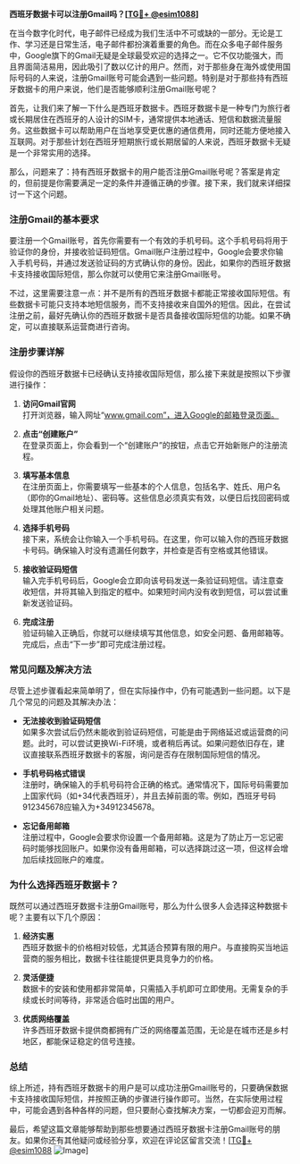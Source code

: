 **西班牙数据卡可以注册Gmail吗？[[TG💪+ @esim1088](https://t.me/s/esim1088)]**

在当今数字化时代，电子邮件已经成为我们生活中不可或缺的一部分。无论是工作、学习还是日常生活，电子邮件都扮演着重要的角色。而在众多电子邮件服务中，Google旗下的Gmail无疑是全球最受欢迎的选择之一。它不仅功能强大，而且界面简洁易用，因此吸引了数以亿计的用户。然而，对于那些身在海外或使用国际号码的人来说，注册Gmail账号可能会遇到一些问题。特别是对于那些持有西班牙数据卡的用户来说，他们是否能够顺利注册Gmail账号呢？

首先，让我们来了解一下什么是西班牙数据卡。西班牙数据卡是一种专门为旅行者或长期居住在西班牙的人设计的SIM卡，通常提供本地通话、短信和数据流量服务。这些数据卡可以帮助用户在当地享受更优惠的通信费用，同时还能方便地接入互联网。对于那些计划在西班牙短期旅行或长期居留的人来说，西班牙数据卡无疑是一个非常实用的选择。

那么，问题来了：持有西班牙数据卡的用户能否注册Gmail账号呢？答案是肯定的，但前提是你需要满足一定的条件并遵循正确的步骤。接下来，我们就来详细探讨一下这个问题。

### **注册Gmail的基本要求**

要注册一个Gmail账号，首先你需要有一个有效的手机号码。这个手机号码将用于验证你的身份，并接收验证码短信。Gmail账户注册过程中，Google会要求你输入手机号码，并通过发送验证码的方式确认你的身份。因此，如果你的西班牙数据卡支持接收国际短信，那么你就可以使用它来注册Gmail账号。

不过，这里需要注意一点：并不是所有的西班牙数据卡都能正常接收国际短信。有些数据卡可能只支持本地短信服务，而不支持接收来自国外的短信。因此，在尝试注册之前，最好先确认你的西班牙数据卡是否具备接收国际短信的功能。如果不确定，可以直接联系运营商进行咨询。

### **注册步骤详解**

假设你的西班牙数据卡已经确认支持接收国际短信，那么接下来就是按照以下步骤进行操作：

1. **访问Gmail官网**  
   打开浏览器，输入网址“www.gmail.com”，进入Google的邮箱登录页面。

2. **点击“创建账户”**  
   在登录页面上，你会看到一个“创建账户”的按钮，点击它开始新账户的注册流程。

3. **填写基本信息**  
   在注册页面上，你需要填写一些基本的个人信息，包括名字、姓氏、用户名（即你的Gmail地址）、密码等。这些信息必须真实有效，以便日后找回密码或处理其他账户相关问题。

4. **选择手机号码**  
   接下来，系统会让你输入一个手机号码。在这里，你可以输入你的西班牙数据卡号码。确保输入时没有遗漏任何数字，并检查是否有空格或其他错误。

5. **接收验证码短信**  
   输入完手机号码后，Google会立即向该号码发送一条验证码短信。请注意查收短信，并将其输入到指定的框中。如果短时间内没有收到短信，可以尝试重新发送验证码。

6. **完成注册**  
   验证码输入正确后，你就可以继续填写其他信息，如安全问题、备用邮箱等。完成后，点击“下一步”即可完成注册过程。

### **常见问题及解决方法**

尽管上述步骤看起来简单明了，但在实际操作中，仍有可能遇到一些问题。以下是几个常见的问题及其解决办法：

- **无法接收到验证码短信**  
  如果多次尝试后仍然未能收到验证码短信，可能是由于网络延迟或运营商的问题。此时，可以尝试更换Wi-Fi环境，或者稍后再试。如果问题依旧存在，建议直接联系西班牙数据卡的客服，询问是否存在限制国际短信的情况。

- **手机号码格式错误**  
  注册时，确保输入的手机号码符合正确的格式。通常情况下，国际号码需要加上国家代码（如+34代表西班牙），并且去掉前面的零。例如，西班牙号码912345678应输入为+34912345678。

- **忘记备用邮箱**  
  注册过程中，Google会要求你设置一个备用邮箱。这是为了防止万一忘记密码时能够找回账户。如果你没有备用邮箱，可以选择跳过这一项，但这样会增加后续找回账户的难度。

### **为什么选择西班牙数据卡？**

既然可以通过西班牙数据卡注册Gmail账号，那么为什么很多人会选择这种数据卡呢？主要有以下几个原因：

1. **经济实惠**  
   西班牙数据卡的价格相对较低，尤其适合预算有限的用户。与直接购买当地运营商的服务相比，数据卡往往能提供更具竞争力的价格。

2. **灵活便捷**  
   数据卡的安装和使用都非常简单，只需插入手机即可立即使用。无需复杂的手续或长时间等待，非常适合临时出国的用户。

3. **优质网络覆盖**  
   许多西班牙数据卡提供商都拥有广泛的网络覆盖范围，无论是在城市还是乡村地区，都能保证稳定的信号连接。

### **总结**

综上所述，持有西班牙数据卡的用户是可以成功注册Gmail账号的，只要确保数据卡支持接收国际短信，并按照正确的步骤进行操作即可。当然，在实际使用过程中，可能会遇到各种各样的问题，但只要耐心查找解决方案，一切都会迎刃而解。

最后，希望这篇文章能够帮助到那些想要通过西班牙数据卡注册Gmail账号的朋友。如果你还有其他疑问或经验分享，欢迎在评论区留言交流！[[TG💪+ @esim1088](https://t.me/s/esim1088) ![Image](https://i.postimg.cc/4NQfJmqS/Snipaste-2025-05-13-00-14-12.png)]